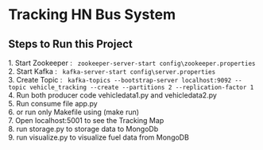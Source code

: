# Tracking HN Bus System

## Steps to Run this Project
<p> 1. Start Zookeeper : <code> zookeeper-server-start config\zookeeper.properties </code> <br>
    2. Start Kafka     : <code> kafka-server-start config\server.properties </code> <br>
    3. Create Topic    : <code> kafka-topics --bootstrap-server localhost:9092 --topic vehicle_tracking --create --partitions 2 --replication-factor 1 </code> <br>
    4. Run both producer code vehicledata1.py and vehicledata2.py <br>
    5. Run consume file app.py <br>
    6. or run only Makefile using (make run)<br>
    7. Open localhost:5001 to see the Tracking Map <br>
    8. run storage.py to storage data to MongoDb <br>
    9. run visualize.py to visualize fuel data from MongoDB <br>
    
